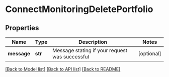 # ConnectMonitoringDeletePortfolio

## Properties
Name | Type | Description | Notes
------------ | ------------- | ------------- | -------------
**message** | **str** | Message stating if your request was successful | [optional] 

[[Back to Model list]](../README.md#documentation-for-models) [[Back to API list]](../README.md#documentation-for-api-endpoints) [[Back to README]](../README.md)

